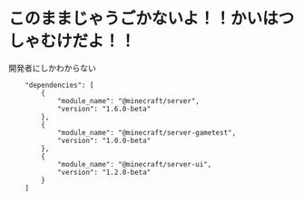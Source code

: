 # このままじゃうごかないよ！！かいはつしゃむけだよ！！

開発者にしかわからない
```
	"dependencies": [
		{
			"module_name": "@minecraft/server",
			"version": "1.6.0-beta"
		},
		{
			"module_name": "@minecraft/server-gametest",
			"version": "1.0.0-beta"
		},
		{
			"module_name": "@minecraft/server-ui",
			"version": "1.2.0-beta"
		}
	]
```
